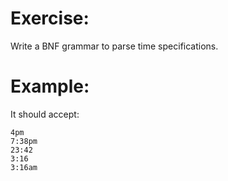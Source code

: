 # Exercise:

Write a BNF grammar to parse time specifications.

# Example:

It should accept:

```
4pm
7:38pm
23:42
3:16
3:16am
```